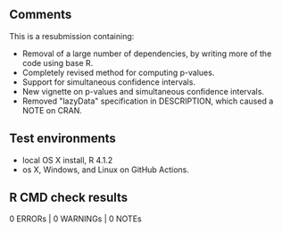 ## Comments

This is a resubmission containing:

* Removal of a large number of dependencies, by writing more of the code using base R.
* Completely revised method for computing p-values.
* Support for simultaneous confidence intervals.
* New vignette on p-values and simultaneous confidence intervals.
* Removed "lazyData" specification in DESCRIPTION, which caused a NOTE on CRAN.

## Test environments
* local OS X install, R 4.1.2
* os X, Windows, and Linux on GitHub Actions.

## R CMD check results

0 ERRORs | 0 WARNINGs | 0 NOTEs
